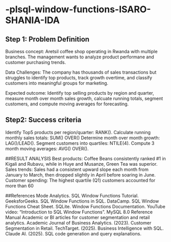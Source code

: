 # -plsql-window-functions-ISARO-SHANIA-IDA
## Step 1: Problem Definition
Business concept: Aretsil coffee shop operating in Rwanda with multiple branches. The management wants to analyze product performane and customer purchasing trends.

Data Challenges: The company has thousands of sales transactions but struggles to identify top products, track growth overtime, and classify customers into meaningful groups for marketing.

Expected outcome: Identify top selling products by region and quarter, measure month over month sales growth, calcuate running totals, segment customers, and compute moving averages for forecasting.

## Step2: Success criteria
Identify Top5 products per region/quarter: RANK().
Calculate running monthly sales totals: SUM() OVER()
Determine month over month growth: LAG()/LEAD().
Segment customers into quartiles: NTILE(4).
Compute 3 month moving averages: AVG() OVER().

##RESULT ANALYSIS
Best products: Coffee Beans consistently ranked #1 in Kigali and Rubavu, while in Huye and Musanze, Green Tea was superior.
Sales trends: Sales had a consistent upward slope each month from January to March, then dropped slightly in April before soaring in June.
Customer spending: The highest quartile (Q1) customers accounted for more than 60

##References
Mode Analytics. SQL Window Functions Tutorial.
GeeksforGeeks. SQL Window Functions in SQL. 
DataCamp. SQL Window Functions Cheat Sheet. 
SQLite. Window Functions Documentation. 
YouTube video: “Introduction to SQL Window Functions”. 
MySQL 8.0 Reference Manual 
Academic or BI articles for customer segmentation and retail analytics.
Academic Journal of Business Analytics. (2023). Customer Segmentation in Retail.
TechTarget. (2025). Business Intelligence with SQL.
Claude AI. (2025). SQL code generation and query explanations.
